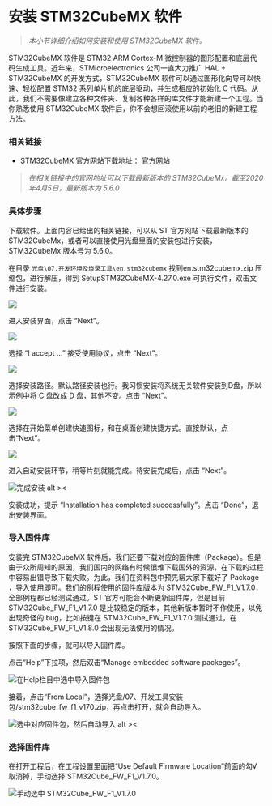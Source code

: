 # 安装 STM32CubeMX 软件

> *本小节详细介绍如何安装和使用 STM32CubeMX 软件。*

STM32CubeMX 软件是 STM32 ARM Cortex-M 微控制器的图形配置和底层代码生成工具。近年来，STMicroelectronics 公司一直大力推广 HAL + STM32CubeMX 的开发方式，STM32CubeMX 软件可以通过图形化向导可以快速、轻松配置 STM32 系列单片机的底层驱动，并生成相应的初始化 C 代码。从此，我们不需要像建立各种文件夹、复制各种各样的库文件才能新建一个工程。当你熟悉使用 STM32CubeMX 软件后，你不会想回滚使用以前的老旧的新建工程方法。

### 相关链接

* STM32CubeMX 官方网站下载地址： [官方网站](https://www.st.com/zh/development-tools/stm32cubemx.html)

> *在相关链接中的官网地址可以下载最新版本的 STM32CubeMx。截至2020年4月5日，最新版本为 5.6.0*

### 具体步骤

下载软件。上面内容已给出的相关链接，可以从 ST 官方网站下载最新版本的 STM32CubeMx，或者可以直接使用光盘里面的安装包进行安装，STM32CubeMx 版本号为 5.6.0。

在目录 `光盘\07.开发环境及烧录工具\en.stm32cubemx` 找到en.stm32cubemx.zip 压缩包，进行解压，得到 SetupSTM32CubeMX-4.27.0.exe 可执行文件，双击文件进行安装。

![](/img/STM32Cube安装1.png)

进入安装界面，点击 “Next”。

![](/img/STM32Cube安装2.png)

选择 “I accept ...” 接受使用协议，点击 “Next”。

![](/img/STM32Cube安装3.png)

选择安装路径。默认路径安装也行。我习惯安装将系统无关软件安装到D盘，所以示例中将 C 盘改成 D 盘，其他不变。点击 “Next”。

![](/img/STM32Cube安装4.png)

选择在开始菜单创建快速图标，和在桌面创建快捷方式。直接默认，点击“Next”。

![](/img/STM32Cube安装5.png)

进入自动安装环节，稍等片刻就能完成。待安装完成后，点击 “Next”。

![完成安装 alt ><](/img/STM32Cube安装6.png)

安装成功，提示 “Installation has completed successfully”。点击 “Done”，退出安装界面。

### 导入固件库

安装完 STM32CubeMX 软件后，我们还要下载对应的固件库（Package）。但是由于众所周知的原因，我们国内的网络有时候很难下载国外的资源，在下载的过程中容易出错导致下载失败。为此，我们在资料包中预先帮大家下载好了 Package ，导入使用即可。我们的例程使用的固件库版本为 STM32Cube_FW_F1_V1.7.0，全部例程都已经测试通过。ST 官方可能会不断更新固件库，但是目前 STM32Cube_FW_F1_V1.7.0 是比较稳定的版本，其他新版本暂时不作使用，以免出现奇怪的 bug，比如按键在 STM32Cube_FW_F1_V1.7.0 测试通过，在 STM32Cube_FW_F1_V1.8.0 会出现无法使用的情况。

按照下面的步骤，就可以导入固件库。

点击“Help”下拉项，然后双击“Manage embedded software packeges”。

![在Help栏目中选中导入固件包](/img/2019-08-17_154619.png)

接着，点击“From Local”，选择光盘/07、开发工具安装包/stm32cube_fw_f1_v170.zip，再点击打开，就会自动导入。

![选中对应固件包，然后自动导入 alt ><](/img/2019-08-17_154732.png)



### 选择固件库

在打开工程后，在工程设置里面把“Use Default Firmware Location”前面的勾√取消掉，手动选择 STM32Cube_FW_F1_V1.7.0。

![手动选中 STM32Cube_FW_F1_V1.7.0](/img/2020-03-06_212352.png)




